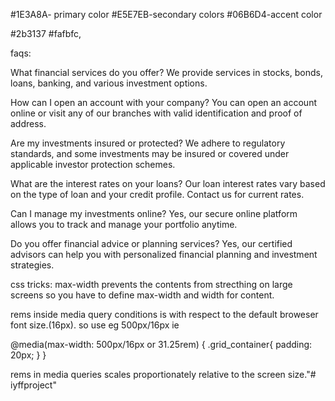 #1E3A8A- primary color
#E5E7EB-secondary colors
#06B6D4-accent color

#2b3137  #fafbfc, 

faqs:

What financial services do you offer?
We provide services in stocks, bonds, loans, banking, and various investment options.

How can I open an account with your company?
You can open an account online or visit any of our branches with valid identification and proof of address.

Are my investments insured or protected?
We adhere to regulatory standards, and some investments may be insured or covered under applicable investor protection schemes.

What are the interest rates on your loans?
Our loan interest rates vary based on the type of loan and your credit profile. Contact us for current rates.

Can I manage my investments online?
Yes, our secure online platform allows you to track and manage your portfolio anytime.

Do you offer financial advice or planning services?
Yes, our certified advisors can help you with personalized financial planning and investment strategies.


css tricks:
max-width  prevents the contents from strecthing on large screens
            so you have to define max-width and width for content.

rems inside media query conditions is with respect to the default broweser font  size.(16px). so use eg 500px/16px ie 

@media(max-width: 500px/16px or 31.25rem) {
 .grid_container{
  padding: 20px;
 }
}

rems in media queries scales proportionately relative to the screen size."# iyffproject"  
